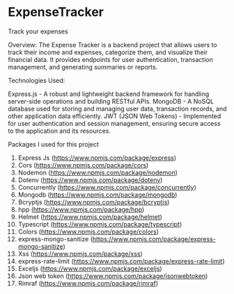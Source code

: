 # ExpenseTracker

Track your expenses

Overview:
The Expense Tracker is a backend project that allows users to track their income and expenses, categorize them, and visualize their financial data. It provides endpoints for user authentication, transaction management, and generating summaries or reports.

Technologies Used:

Express.js - A robust and lightweight backend framework for handling server-side operations and building RESTful APIs.
MongoDB - A NoSQL database used for storing and managing user data, transaction records, and other application data efficiently.
JWT (JSON Web Tokens) - Implemented for user authentication and session management, ensuring secure access to the application and its resources.

Packages I used for this project

1.  Express Js (https://www.npmjs.com/package/express)
2.  Cors (https://www.npmjs.com/package/cors)
3.  Nodemon (https://www.npmjs.com/package/nodemon)
4.  Dotenv (https://www.npmjs.com/package/dotenv)
5.  Concurrently (https://www.npmjs.com/package/concurrently)
6.  Mongodb (https://www.npmjs.com/package/mongodb)
7.  Bcryptjs (https://www.npmjs.com/package/bcryptjs)
8.  hpp (https://www.npmjs.com/package/hpp)
9.  Helmet (https://www.npmjs.com/package/helmet)
10. Typescript (https://www.npmjs.com/package/typescript)
11. Colors (https://www.npmjs.com/package/colors)
12. express-mongo-sanitize (https://www.npmjs.com/package/express-mongo-sanitize)
13. Xss (https://www.npmjs.com/package/xss)
14. express-rate-limit (https://www.npmjs.com/package/express-rate-limit)
15. Exceljs (https://www.npmjs.com/package/exceljs)
16. Json web token (https://www.npmjs.com/package/jsonwebtoken)
17. Rimraf (https://www.npmjs.com/package/rimraf)
